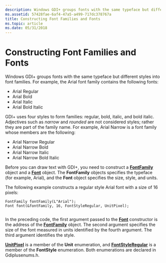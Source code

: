 ```yaml
---
description: Windows GDI+ groups fonts with the same typeface but different styles into font families.
ms.assetid: 57428fae-6af4-47a5-a499-717dc378767a
title: Constructing Font Families and Fonts
ms.topic: article
ms.date: 05/31/2018
---
```


# Constructing Font Families and Fonts

Windows GDI+ groups fonts with the same typeface but different styles into font families. For example, the Arial font family contains the following fonts:

-   Arial Regular
-   Arial Bold
-   Arial Italic
-   Arial Bold Italic

GDI+ uses four styles to form families: regular, bold, italic, and bold italic. Adjectives such as *narrow* and *rounded* are not considered styles; rather they are part of the family name. For example, Arial Narrow is a font family whose members are the following:

-   Arial Narrow Regular
-   Arial Narrow Bold
-   Arial Narrow Italic
-   Arial Narrow Bold Italic

Before you can draw text with GDI+, you need to construct a [**FontFamily**](/windows/desktop/api/gdiplusheaders/nl-gdiplusheaders-fontfamily) object and a [**Font**](/windows/desktop/api/gdiplusheaders/nl-gdiplusheaders-font) object. The **FontFamily** objects specifies the typeface (for example, Arial), and the **Font** object specifies the size, style, and units.

The following example constructs a regular style Arial font with a size of 16 pixels:


```
FontFamily fontFamily(L"Arial");
Font font(&fontFamily, 16, FontStyleRegular, UnitPixel);
            
```



In the preceding code, the first argument passed to the [**Font**](/windows/desktop/api/gdiplusheaders/nl-gdiplusheaders-font) constructor is the address of the [**FontFamily**](/windows/desktop/api/gdiplusheaders/nl-gdiplusheaders-fontfamily) object. The second argument specifies the size of the font measured in units identified by the fourth argument. The third argument identifies the style.

[****UnitPixel****](/windows/desktop/api/Gdiplusenums/ne-gdiplusenums-unit) is a member of the **Unit** enumeration, and [****FontStyleRegular****](/windows/desktop/api/Gdiplusenums/ne-gdiplusenums-fontstyle) is a member of the **FontStyle** enumeration. Both enumerations are declared in Gdiplusenums.h.

 

 



